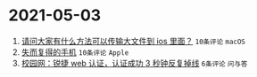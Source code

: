 # 2021-05-03

1. [请问大家有什么方法可以传输大文件到 ios 里面？](https://www.v2ex.com/t/774707) `10条评论` `macOS`
1. [失而复得的手机](https://www.v2ex.com/t/774698) `10条评论` `Apple`
1. [校园网：锐捷 web 认证，认证成功 3 秒钟反复掉线](https://www.v2ex.com/t/774703) `6条评论` `问与答`
